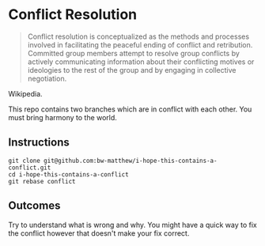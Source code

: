 Conflict Resolution
===================

> Conflict resolution is conceptualized as the methods and processes involved in facilitating the peaceful ending of conflict and retribution. Committed group members attempt to resolve group conflicts by actively communicating information about their conflicting motives or ideologies to the rest of the group and by engaging in collective negotiation.

Wikipedia.

This repo contains two branches which are in conflict with each other.
You must bring harmony to the world.

Instructions
------------

```
git clone git@github.com:bw-matthew/i-hope-this-contains-a-conflict.git
cd i-hope-this-contains-a-conflict
git rebase conflict
```

Outcomes
--------

Try to understand what is wrong and why.
You might have a quick way to fix the conflict however that doesn't make your fix correct.
